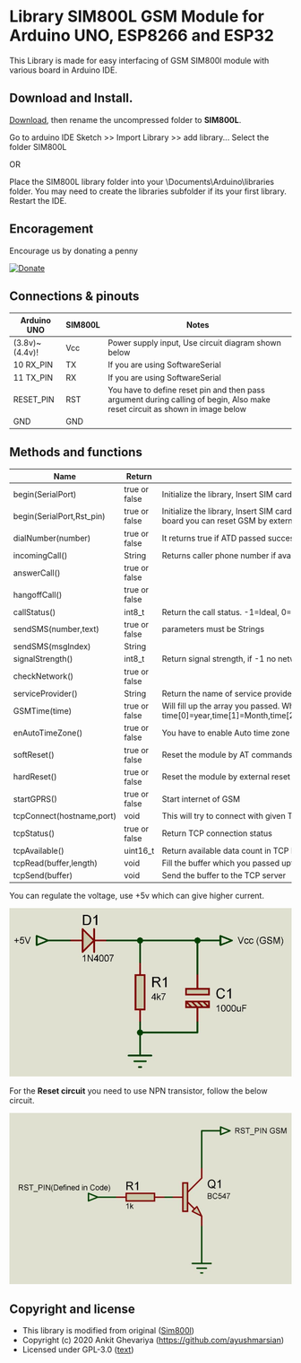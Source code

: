# Library SIM800L GSM Module for Arduino UNO, ESP8266 and ESP32

This Library is made for easy interfacing of GSM SIM800l module with various board in Arduino IDE.

## Download and Install.
[Download](https://github.com/AyushMarsian/SIM800L/archive/master.zip), then rename the uncompressed folder to **SIM800L**. 

Go to arduino IDE Sketch >> Import Library >> add library... Select the folder SIM800L

OR 

Place the SIM800L library folder into your \Documents\Arduino\libraries folder. 
You may need to create the libraries subfolder if its your first library. Restart the IDE.

## Encoragement

Encourage us by donating a penny

[![Donate](https://img.shields.io/badge/Donate-Paypal-blue.svg)](https://www.paypal.com/paypalme/Ayushmarsian)

## Connections & pinouts
Arduino UNO   |   SIM800L   |    Notes  
-------------|-------------|------------
(3.8v)~(4.4v)!| Vcc | Power supply input, Use circuit diagram shown below
10 RX_PIN | TX |  If you are using SoftwareSerial
11 TX_PIN | RX |  If you are using SoftwareSerial
RESET_PIN | RST|  You have to define reset pin and then pass argument during calling of begin, Also make reset circuit as shown in image below
GND | GND |

## Methods and functions

Name   |Return |  Notes
-------|-------|-----------------------------------------------|
begin(SerialPort)        |true or false|Initialize the library, Insert SIM card compulsorily 
begin(SerialPort,Rst_pin)|true or false|Initialize the library, Insert SIM card compulsorily. If you define and pass reset pin of your board you can reset GSM by external reset pin of the SIM800l
dialNumber(number)       |true or false| It returns true if ATD passed successfully
incomingCall()           |String| Returns caller phone number if available
answerCall()             |true or false|
hangoffCall()            |true or false|
callStatus()             |int8_t|Return the call status. -1=Ideal, 0=Call in progress, 2=Dialing, 3=Ringing
sendSMS(number,text)     |true or false|parameters must be Strings
sendSMS(msgIndex)        |String|
signalStrength()         |int8_t|Return signal strength, if -1 no network
checkNetwork()           |true or false|
serviceProvider()        |String|Return the name of service provider
GSMTime(time)            |true or false|Will fill up the array you passed. Where time[0]=year,time[1]=Month,time[2]=date,time[3]=hour,time[4]=minute,time[5]=seconds
enAutoTimeZone()         |true or false|You have to enable Auto time zone before you read the time.
softReset()              |true or false|Reset the module by AT commands
hardReset()              |true or false|Reset the module by external reset pin. You must have to pass reset pin during begin
startGPRS()              |true or false|Start internet of GSM
tcpConnect(hostname,port)|void|This will try to connect with given TCP server parameter
tcpStatus()				 |true or false|Return TCP connection status
tcpAvailable()           |uint16_t|Return available data count in TCP buffer
tcpRead(buffer,length)	 |void|Fill the buffer which you passed upto given length
tcpSend(buffer)			 |void|Send the buffer to the TCP server


You can regulate the voltage, use +5v which can give higher current.

![alt text](https://github.com/AyushMarsian/SIM800L/blob/master/circuits/Power_Circuit.JPG "Power_Circuit")



For the **Reset circuit** you need to use NPN transistor, follow the below circuit.

![alt text](https://github.com/AyushMarsian/SIM800L/blob/master/circuits/Reset_Circuit.JPG "Reset_Circuit")

## Copyright and license

- This library is modified from original ([Sim800l](https://github.com/cristiansteib/Sim800l))
- Copyright (c) 2020 Ankit Ghevariya (https://github.com/ayushmarsian)
- Licensed under GPL-3.0 ([text](LICENSE))

